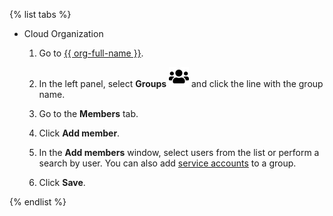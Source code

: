 {% list tabs %}

- Cloud Organization

   1. Go to [{{ org-full-name }}]({{link-org-main}}).

   1. In the left panel, select **Groups** ![icon-services](../../_assets/organization/icon-groups.svg) and click the line with the group name.

   1. Go to the **Members** tab.

   1. Click **Add member**.

   1. In the **Add members** window, select users from the list or perform a search by user. You can also add [service accounts](../../iam/concepts/users/service-accounts.md) to a group.

   1. Click **Save**.

{% endlist %}